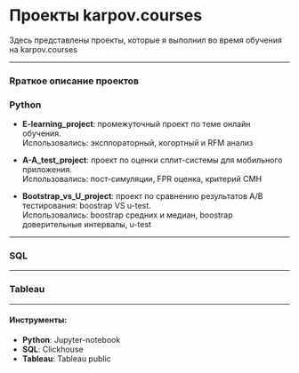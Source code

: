 # Проекты karpov.courses
Здесь представлены проекты, которые я выполнил во время обучения на karpov.courses

--- 

### Rраткое описание проектов

### Python

- **E-learning_project**: промежуточный проект по теме онлайн обучения.   
      Использовались: эксплораторный, когортный и RFM анализ
      
      
- **A-A_test_project**: проект по оценки сплит-системы для мобильного приложения.  
      Использовались: пост-симуляции, FPR оценка, критерий CMH
      
- **Bootstrap_vs_U_project**: проект по сравнению результатов А/B тестирования: boostrap VS u-test.  
      Использовались: boostrap средних и медиан, boostrap доверительные интервалы, u-test
      
---

### SQL




---

### Tableau


---


#### Инструменты:

- **Python**: Jupyter-notebook 
- **SQL**: Clickhouse
- **Tableau**: Tableau public

